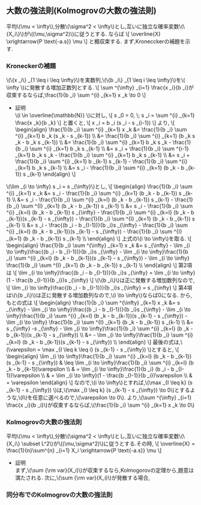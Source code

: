 ## 大数の強法則(Kolmogrovの大数の強法則)
平均\\(\mu < \infty\\),分散\\(\sigma^2 < \infty\\)とし,互いに独立な確率変数\\(\\{X_i\\}\\)が\\((\mu,\sigma^2)\\)に従うとする.
ならば
\\[
\\overline{X} \xrightarrow{P \text{-a.s}} \mu
\\]
と概収束する.
まず,Kronecckerの補題を示す.

### Kroneckerの補題
\\(\\{x _i\\} _{1 \leq i \leq \infty}\\)を実数列,\\(\\{b _i\\} _{1 \leq i \leq \infty}\\)を\\( \infty \\)に発散する増加正数列とする.
\\[
	\sum ^{\infty} _{i=1} \frac{x _i}{b _i}が収束するならば,\frac{1}{b _i} \sum ^{i} _{k=1} x _k \to 0
\\]

- 証明  
\\(i \in \overline{\mathbb{N}} \\)に対し,
\\[
s _0 = 0, \\; s _i = \sum ^{i} _{k=1} \frac{x _k}{b _k}
\\]
と置くと,
\\[
	x _i = b _i (s _i - s _{i-1})
\\]
より,
\\[
\begin{align}
\frac{1}{b _i} \sum ^{i} _{k=1} x _k &= \frac{1}{b _i} \sum ^{i} _{k=1} b _k (s _k - s _{k-1}) \\\\
&= \frac{1}{b _i} \sum ^{i} _{k=1} (b _k s _k - b _k s _{k-1}) \\\\
&= \frac{1}{b _i} \sum ^{i} _{k=1} b _k s _k - \frac{1}{b _i} \sum ^{i} _{k=1} b _k s _{k-1} \\\\
&= s _i + \frac{1}{b _i} \sum ^{i-1} _{k=1} b _k s _k - \frac{1}{b _i} \sum ^{i} _{k=1} b _k s _{k-1} \\\\
&= s _i + \frac{1}{b _i} \sum ^{i} _{k=1} b _{k-1} s _{k-1} - \frac{1}{b _i} \sum ^{i} _{k=1} b _k s _{k-1} \\\\
&= s _i - \frac{1}{b _i} \sum ^{i} _{k=1} (b _k - b _{k-1}) s _{k-1}
\end{align}
\\]

\\(\lim _{i \to \infty} s _i = s _{\infty}\\)とし,
\\[
\begin{align}
\frac{1}{b _i} \sum ^{i} _{k=1} x _k &= s _i - \frac{1}{b _i} \sum ^{i} _{k=1} (b _k - b _{k-1}) s _{k-1} \\\\
&=  s _i - \frac{1}{b _i} \sum ^{i} _{k=I} (b _k - b _{k-1}) s _{k-1} - \frac{1}{b _i} \sum ^{I} _{k=1} (b _k - b _{k-1}) s _{k-1} \\\\
&=  s _i - \frac{1}{b _i} \sum ^{i} _{k=I} (b _k - b _{k-1}) s _{\infty} - \frac{1}{b _i} \sum ^{i} _{k=I} (b _k - b _{k-1})(s _{k-1} - s _{\infty}) - \frac{1}{b _i} \sum ^{I} _{k=1} (b _k - b _{k-1}) s _{k-1} \\\\
&=  s _i - \frac{(b _i - b _{I-1})}{b _i}s _{\infty} - \frac{1}{b _i} \sum ^{i} _{k=I} (b _k - b _{k-1})(s _{k-1} - s _{\infty}) - \frac{1}{b _i} \sum ^{I} _{k=1} (b _k - b _{k-1}) s _{k-1} \\\\
\end{align}
\\]
上式の\\(i \to \infty\\)を取る.
\\[
\begin{align}
\frac{1}{b _i} \sum ^{\infty} _{k=1} x _k  &=  s _{\infty} - \lim _{i \to \infty}\frac{(b _i - b _{I-1})}{b _i}s _{\infty} - \lim _{i \to \infty}\frac{1}{b _i} \sum ^{i} _{k=I} (b _k - b _{k-1})(s _{k-1} - s _{\infty}) - \lim _{i \to \infty} \frac{1}{b _i} \sum ^{I} _{k=1} (b _k - b _{k-1}) s _{k-1} \\\\
\end{align}
\\]
第2項は
\\[
\lim _{i \to \infty}\frac{(b _i - b _{I-1})}{b _i}s _{\infty} = \lim _{i \to \infty} (1 - \frac{b _{I-1}}{b _i})s _{\infty}
\\]
\\(\\{b _i\\}\\)は正に発散する増加数列なので,
\\[
\lim _{i \to \infty}\frac{(b _i - b _{I-1})}{b _i}s _{\infty} = s _{\infty}
\\]
第4項は\\(\\{b _i\\}\\)は正に発散する増加数列なので,\\(i \to \infty\\)ならば0になる.
から,もとの式は
\\[
\begin{align}
\frac{1}{b _i} \sum ^{\infty} _{k=1} x _k  &=  s _{\infty} - \lim _{i \to \infty}\frac{(b _i - b _{I-1})}{b _i}s _{\infty} - \lim _{i \to \infty}\frac{1}{b _i} \sum ^{i} _{k=I} (b _k - b _{k-1})(s _{k-1} - s _{\infty}) - \lim _{i \to \infty} \frac{1}{b _i} \sum ^{I} _{k=1} (b _k - b _{k-1}) s _{k-1} \\\\
&= s _{\infty} -s _{\infty} - \lim _{i \to \infty}\frac{1}{b _i} \sum ^{i} _{k=I} (b _k - b _{k-1})(s _{k-1} - s _{\infty}) \\\\
&= - \lim _{i \to \infty}\frac{1}{b _i} \sum ^{i} _{k=I} (b _k - b _{k-1})(s _{k-1} - s _{\infty}) \\\\
\end{align}
\\]
最後の式は,\\(\varepsilon = \max _{I \leq k \leq i} (s _{k-1} - s _{\infty}) \\)とすると,
\\[
\begin{align}
\lim _{i \to \infty}\frac{1}{b _i} \sum ^{i} _{k=I} (b _k - b _{k-1})(s _{k-1} - s _{\infty}) & \leq \lim _{i \to \infty}\frac{1}{b _i} \sum ^{i} _{k=I} (b _k - b _{k-1})\varepsilon \\\\
& = \lim _{i \to \infty}\frac{1}{b _i} (b _i - b _{I-1})\varepsilon \\\\
& = \lim _{i \to \infty}(1 - \frac{b _{I-1}}{b _i})\varepsilon \\\\
& = \varepsilon
\end{align}
\\]
なので,\\(i \to \infty\\)とすれば,\\(\max _{I \leq k} (s _{k-1} - s _{\infty}) \\)は,\\(\max _{I \leq k} (s _{k-1} - s _{\infty}) \to 0\\)とするような,\\(I\\)を任意に選べるので,\\(\varepsilon \to 0\\).
より,\\(\sum ^{\infty} _{i=1} \frac{x _i}{b _i}\\)が収束するならば,\\(\frac{1}{b _i} \sum ^{i} _{k=1} x _k \to 0\\)

### Kolmogrovの大数の強法則
平均\\(\mu < \infty\\),分散\\(\sigma^2 < \infty\\)とし,互いに独立な確率変数\\(\\{X_i\\} \subset L^2\\)が\\((\mu,\sigma^2)\\)に従うとする.その時,
\\[
	\\overline{X} = \frac{1}{n}\sum^{n} _{i=1} X_i \xrightarrow{P \text{-a.s}} \mu
\\]

- 証明  
まず,\\(\sum {\rm var}(X_i)\\)が収束するなら,Kolmogorovの定理から,題意は満たされる.
次に,\\(\sum {\rm var}(X_i)\\)が発散する場合,


### 同分布でのKolmogrovの大数の強法則
